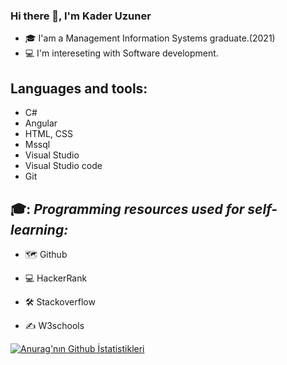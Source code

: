 ### Hi there 👋, I'm Kader Uzuner
* 🎓 I'am a Management Information Systems graduate.(2021)
* 💻 I'm intereseting with Software development.

## Languages and tools:
* C#
* Angular
* HTML, CSS
* Mssql
* Visual Studio
* Visual Studio code
* Git

## 🎓: *Programming resources used for self-learning:*

* 🗺️ Github

* 💻 HackerRank

* 🛠️ Stackoverflow

* ✍️ W3schools




[![Anurag'nın Github İstatistikleri](https://github-readme-stats.vercel.app/api?username=kaderuzuner)](https://github.com/anuraghazra/github-readme-stats)
